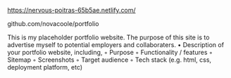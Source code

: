 https://nervous-poitras-65b5ae.netlify.com/

github.com/novacoole/portfolio

This is my placeholder portfolio website. The purpose of this site is to advertise myself to potential employers and collaboraters.
    • Description of your portfolio website, including,
        ◦ Purpose
        ◦ Functionality / features
        ◦ Sitemap
        ◦ Screenshots
        ◦ Target audience
        ◦ Tech stack (e.g. html, css, deployment platform, etc)